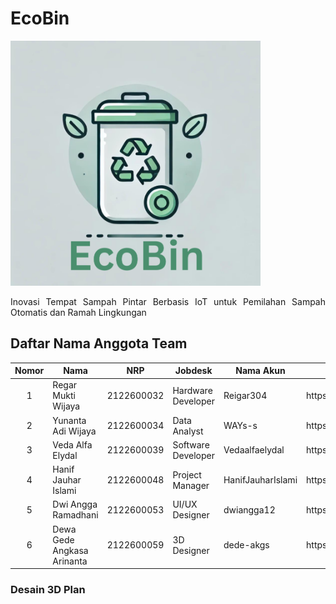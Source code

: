 <!DOCTYPE html>
<html lang="id">
<head>
    <meta charset="UTF-8">
    <meta name="viewport" content="width=device-width, initial-scale=1.0">
    <meta http-equiv="X-UA-Compatible" content="ie=edge">
<h1>
EcoBin
</h1>
    <img src= "https://github.com/HanifJauharIslami/EcoBin/blob/main/Eco%20Bin.png" width = 400>
</head>
<body>
    <div class="container" align=justify>
        <p>Inovasi Tempat Sampah Pintar Berbasis IoT untuk Pemilahan Sampah Otomatis dan Ramah Lingkungan</p>
    </div>
    <h2>Daftar Nama Anggota Team</h2>
    <table>
        <thead>
            <tr>
                <th>Nomor</th>
                <th>Nama</th>
                <th>NRP</th>
                <th>Jobdesk</th>
                <th>Nama Akun</th>
                <th>Link Akun</th>
            </tr>
        </thead>
        <tbody>
            <tr>
                <td align = center>1</td>
                <td>Regar Mukti Wijaya</td>
                <td>2122600032</td>
                <td>Hardware Developer</td>
                <td>Reigar304</td>
                <td>https://github.com/Regar304</td>
            </tr>
            <tr>
                <td align = center>2</td>
                <td>Yunanta Adi Wijaya</td>
                <td>2122600034</td>
                <td>Data Analyst</td>
                <td>WAYs-s</td>
                <td>https://github.com/WAYs-s</td>
            </tr>
            <tr>
                <td align = center>3</td>
                <td>Veda Alfa Elydal</td>
                <td>2122600039</td>
                <td>Software Developer</td>
                <td>Vedaalfaelydal</td>
                <td>https://github.com/Vedaalfaelydal</td>
            </tr>
                <tr>
                <td align = center>4</td>
                <td>Hanif Jauhar Islami</td>
                <td>2122600048</td>
                <td>Project Manager</td>
                <td>HanifJauharIslami</td>
                <td>https://github.com/HanifJauharIslami</td>
            </tr>
                <tr>
                <td align = center>5</td>
                <td>Dwi Angga Ramadhani</td>
                <td>2122600053</td>
                <td>UI/UX Designer</td>
                <td>dwiangga12</td>
                <td>https://github.com/dwiangga12</td>
            </tr>
             <tr>
                <td align = center>6</td>
                <td> Dewa Gede Angkasa Arinanta </td>
                <td>2122600059</td>
                <td>3D Designer</td>
                <td>dede-akgs</td>
                <td>https://github.com/dede-akgs</td>
            </tr>
        </tbody>
    </table>
</body>
     <h3>Desain 3D Plan</h3>

